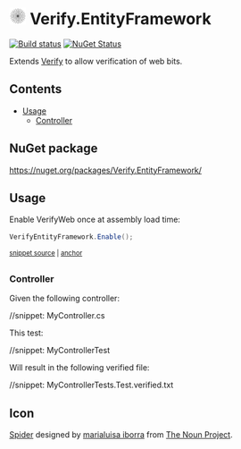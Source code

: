 <!--
GENERATED FILE - DO NOT EDIT
This file was generated by [MarkdownSnippets](https://github.com/SimonCropp/MarkdownSnippets).
Source File: /readme.source.md
To change this file edit the source file and then run MarkdownSnippets.
-->

# <img src="/src/icon.png" height="30px"> Verify.EntityFramework

[![Build status](https://ci.appveyor.com/api/projects/status/eedjhmx5o3082tyq?svg=true)](https://ci.appveyor.com/project/SimonCropp/verify-entityframework)
[![NuGet Status](https://img.shields.io/nuget/v/Verify.EntityFramework.svg)](https://www.nuget.org/packages/Verify.EntityFramework/)

Extends [Verify](https://github.com/SimonCropp/Verify) to allow verification of web bits.


<!-- toc -->
## Contents

  * [Usage](#usage)
    * [Controller](#controller)<!-- endtoc -->


## NuGet package

https://nuget.org/packages/Verify.EntityFramework/


## Usage

Enable VerifyWeb once at assembly load time:

<!-- snippet: Enable -->
<a id='snippet-enable'/></a>
```cs
VerifyEntityFramework.Enable();
```
<sup><a href='/src/Tests/GlobalSetup.cs#L9-L11' title='File snippet `enable` was extracted from'>snippet source</a> | <a href='#snippet-enable' title='Navigate to start of snippet `enable`'>anchor</a></sup>
<!-- endsnippet -->


### Controller

Given the following controller:

//snippet: MyController.cs

This test:

//snippet: MyControllerTest

Will result in the following verified file:

//snippet: MyControllerTests.Test.verified.txt



## Icon

[Spider](https://thenounproject.com/term/spider/904683/) designed by [marialuisa iborra](https://thenounproject.com/marialuisa.iborra/) from [The Noun Project](https://thenounproject.com/creativepriyanka).

